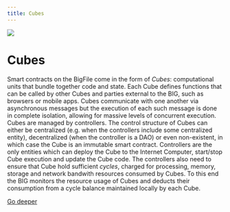 ```yaml
---
title: Cubes
---
```


![](/img/how-it-works/canisters.webp)

# Cubes

Smart contracts on the BigFile come in the form of *Cubes*: computational units that bundle together code and state. Each Cube defines functions that can be called by other Cubes and parties external to the BIG, such as browsers or mobile apps. Cubes communicate with one another via asynchronous messages but the execution of each such message is done in complete isolation, allowing for massive levels of concurrent execution. Cubes are managed by controllers. The control structure of Cubes can either be centralized (e.g. when the controllers include some centralized entity), decentralized (when the controller is a DAO) or even non-existent, in which case the Cube is an immutable smart contract. Controllers are the only entities which can deploy the Cube to the Internet Computer, start/stop Cube execution and update the Cube code.  The controllers also need to ensure that Cube hold sufficient *cycles*, charged for processing, memory, storage and network bandwith resources consumed by Cubes. To this end the BIG monitors the resource usage of Cubes and deducts their consumption from a cycle balance maintained locally by each Cube.

[Go deeper](/how-it-works/canister-lifecycle/)

